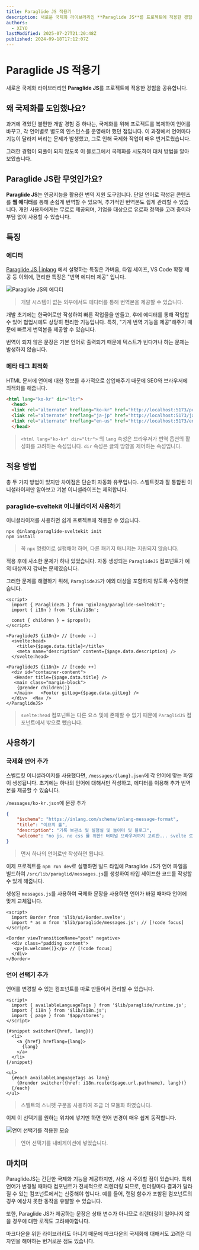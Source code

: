 ```yaml
---
title: Paraglide JS 적용기
description: 새로운 국제화 라이브러리인 **Paraglide JS**를 프로젝트에 적용한 경험을 공유합니다.
authors:
  - XIYO
lastModified: 2025-07-27T21:20:48Z
published: 2024-09-18T17:12:07Z
---
```

# Paraglide JS 적용기

새로운 국제화 라이브러리인 **Paraglide JS**를 프로젝트에 적용한 경험을 공유합니다.

## 왜 국제화를 도입했나요?

과거에 겪었던 불편한 개발 경험 중 하나는, 국제화를 위해 프로젝트를 복제하여 언어를 바꾸고, 각 언어별로 별도의 인스턴스를 운영해야 했던 점입니다. 이 과정에서 언어마다 기능이 달라져 버리는 문제가 발생했고, 그로 인해 국제화 작업이 매우 번거로웠습니다.

그러한 경험이 되풀이 되지 않도록 이 블로그에서 국제화를 시도하여 대처 방법을 알아보았습니다.

## Paraglide JS란 무엇인가요?

**Paraglide JS**는 인공지능을 활용한 번역 지원 도구입니다. 단일 언어로 작성된 콘텐츠를 **웹 에디터**를 통해 손쉽게 번역할 수 있으며, 추가적인 번역본도 쉽게 관리할 수 있습니다. 개인 사용자에게는 무료로 제공되며, 기업을 대상으로 유료화 정책을 고려 중이라 부담 없이 사용할 수 있습니다.

## 특징

### 에디터

[Paraglide JS | inlang](https://inlang.com/m/gerre34r/library-inlang-paraglideJs) 에서 설명하는 특징은 가벼움, 타입 세이프, VS Code 확장 제공 등 이외에, 편리한 특징은 "번역 에디터 제공" 입니다.

![Paraglide JS의 에디터](./assets/apply-paraglidjs-20240918153234469.png)
> 개발 시스템이 없는 외부에서도 에디터를 통해 번역본을 제공할 수 있습니다.

개발 초기에는 한국어로만 작성하여 빠른 작업물을 만들고, 후에 에디터를 통해 작업할 수 있어 협업시에도 상당히 편리한 기능입니다. 특히, "기계 번역 기능을 제공"해주기 때문에 빠르게 번역본을 제공할 수 있습니다.

번역이 되지 않은 문장은 기본 언어로 출력되기 때문에 텍스트가 빈다거나 하는 문제는 발생하지 않습니다.

### 메타 태그 최적화

HTML 문서에 언어에 대한 정보를 추가적으로 삽입해주기 때문에 SEO와 브라우저에 최적화를 해줍니다.

```html
<html lang="ko-kr" dir="ltr">
  <head>
  <link rel="alternate" hreflang="ko-kr" href="http://localhost:5173/posts">
  <link rel="alternate" hreflang="ja-jp" href="http://localhost:5173/ja-jp/posts">
  <link rel="alternate" hreflang="en-us" href="http://localhost:5173/en-us/posts">
  </head>
```

> `<html lang="ko-kr" dir="ltr">` 의 `lang` 속성은 브라우저가 번역 옵션의 활성화를 고려하는 속성입니다. `dir` 속성은 글의 방향을 제어하는 속성입니다. 


## 적용 방법

총 두 가지 방법이 있지만 차이점은 단순히 자동화 유무입니다.
스벨트킷과 잘 통합된 이니셜라이저만 알아보고 기본 이니셜라이즈는 제외합니다.

### paraglide-sveltekit 이니셜라이저 사용하기

이니셜라이저를 사용하면 쉽게 프로젝트에 적용할 수 있습니다.

```shell
npx @inlang/paraglide-sveltekit init
npm install
```

> 꼭 `npx` 명령어로 실행해야 하며, 다른 패키지 매니저는 지원되지 않습니다.

적용 후에 사소한 문제가 하나 있었습니다.
자동 생성되는 `ParaglideJS` 컴포넌트가 예외 대상까지 감싸는 문제였습니다.

그러한 문제를 해결하기 위해, `ParaglideJS`가 예외 대상을 포함하지 않도록 수정하였습니다. 

```svelte data-title="+layout.svelte"
<script>  
  import { ParaglideJS } from '@inlang/paraglide-sveltekit';  
  import { i18n } from '$lib/i18n';  
  
  const { children } = $props();  
</script>  

<ParaglideJS {i18n}> // [!code --]
  <svelte:head>  
    <title>{$page.data.title}</title>  
    <meta name="description" content={$page.data.description} />  
  </svelte:head>  

<ParaglideJS {i18n}> // [!code ++]
  <div id="container-content">  
   <Header title={$page.data.title} />  
   <main class="margin-block">  
    {@render children()}  
   </main>   <Footer gitLog={$page.data.gitLog} />  
  </div>  <Nav />
</ParaglideJS>
```

> `svelte:head` 컴포넌트는 다른 요소 및에 존재할 수 없기 때문에 `ParaglidJS` 컴포넌트에서 밖으로 뺐습니다.

## 사용하기

### 국제화 언어 추가

스벨트킷 이니셜라이저를 사용했다면, `/messages/{lang}.json`에 각 언어에 맞는 파일이 생성됩니다. 
초기에는 하나의 언어에 대해서만 작성하고, 에디터를 이용해 추가 번역본을 제공할 수 있습니다.

`/messages/ko-kr.json`에 문장 추가

```json data-title="ko-kr.json"
{
    "$schema": "https://inlang.com/schema/inlang-message-format",  
    "title": "이요의 홀",  
    "description": "기록 보관소 및 실험실 및 놀이터 및 블로그",  
    "welcome": "no js, no css 를 위한! 터미널 브라우저까지 고려한... svelte 로 직접 만든 블로그! 입니다. (JS 가 활성화 되어 있으면 반응성이 향상됩니다!)",  
}
```
> 먼저 하나의 언어로만 작성하면 됩니다.

이제 프로젝트를 `npm run dev`로 실행하면 빌드 타임에 Paraglide JS가 언어 파일을 빌드하여 `/src/lib/paraglid/messages.js`를 생성하여 타입 세이프한 코드를 작성할 수 있게 해줍니다.

생성된 `messages.js`를 사용하여 국제화 문장을 사용하면 언어가 바뀔 때마다 언어에 맞게 교체됩니다.

```svelte data-title="+page.svelte"
<script>  
  import Border from '$lib/ui/Border.svelte';  
  import * as m from '$lib/paraglide/messages.js'; // [!code focus]
</script>  
  
<Border viewTransitionName="post" negative>  
  <div class="padding content">  
   <p>{m.welcome()}</p> // [!code focus]
  </div>
</Border>
```

### 언어 선택기 추가

언어를 변경할 수 있는 컴포넌트를 따로 만들어서 관리할 수 있습니다.

```svelte data-title="LangSwitch.svelte"
<script>  
  import { availableLanguageTags } from '$lib/paraglide/runtime.js';  
  import { i18n } from '$lib/i18n.js';  
  import { page } from '$app/stores';  
</script>  
  
{#snippet switcher({href, lang})}  
  <li>
    <a {href} hreflang={lang}>  
      {lang}  
    </a>
  </li>
{/snippet}  
  
<ul>  
  {#each availableLanguageTags as lang}  
    {@render switcher({href: i18n.route($page.url.pathname), lang})}  
  {/each}
</ul>
```

> 스벨트의 스니펫 구문을 사용하여 조금 더 모듈화 하였습니다.

이제 이 선택기를 원하는 위치에 넣기만 하면 언어 변경이 매우 쉽게 동작합니다.

![언어 선택기를 적용한 모습](./assets/apply-paraglidjs-20240918161625634.png)

> 언어 선택기를 내비게이션에 넣었습니다. 

## 마치며

ParaglideJS는 간단한 국제화 기능을 제공하지만, 사용 시 주의할 점이 있습니다. 특히 언어가 변경될 때마다 컴포넌트가 전체적으로 리렌더링 되므로, 렌더링마다 결과가 달라질 수 있는 컴포넌트에서는 신중해야 합니다. 예를 들어, 랜덤 함수가 포함된 컴포넌트의 경우 예상치 못한 동작을 유발할 수 있습니다.

또한, Paraglide JS가 제공하는 문장은 상태 변수가 아니므로 리렌더링이 일어나지 않을 경우에 대한 로직도 고려해야합니다.

마크다운을 위한 라이브러리도 아니기 때문에 마크다운의 국제화에 대해서도 고려한 디자인을 해야하는 번거로운 점도 있습니다.
